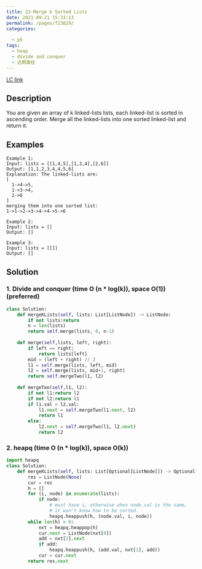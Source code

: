 ```yaml
---
title: 23-Merge k Sorted Lists
date: 2021-09-21 15:33:13
permalink: /pages/f23829/
categories:
   
  - p5
tags:
  - heap
  - divide and conquer
  - 近期面经
---
```

[LC link](https://leetcode.com/problems/merge-k-sorted-lists/)

## Description
You are given an array of k linked-lists lists, each linked-list is sorted in ascending order.
Merge all the linked-lists into one sorted linked-list and return it.

## Examples
```
Example 1:
Input: lists = [[1,4,5],[1,3,4],[2,6]]
Output: [1,1,2,3,4,4,5,6]
Explanation: The linked-lists are:
[
  1->4->5,
  1->3->4,
  2->6
]
merging them into one sorted list:
1->1->2->3->4->4->5->6

Example 2:
Input: lists = []
Output: []

Example 3:
Input: lists = [[]]
Output: []
``` 
## Solution

### 1. Divide and conquer (time O (n * log(k)), space O(1)) (preferred)
```python
class Solution:
    def mergeKLists(self, lists: List[ListNode]) -> ListNode:
        if not lists:return 
        n = len(lists)
        return self.merge(lists, 0, n-1)
    
    def merge(self,lists, left, right):
        if left == right:
            return lists[left]
        mid = (left + right) // 2
        l1 = self.merge(lists, left, mid)
        l2 = self.merge(lists, mid+1, right)
        return self.mergeTwo(l1, l2)
    
    def mergeTwo(self,l1, l2):
        if not l1:return l2
        if not l2:return l1
        if l1.val < l2.val:
            l1.next = self.mergeTwo(l1.next, l2)
            return l1
        else:
            l2.next = self.mergeTwo(l1, l2.next)
            return l2
```

### 2. heapq (time O (n * log(k)), space O(k))
```python
import heapq
class Solution:
    def mergeKLists(self, lists: List[Optional[ListNode]]) -> Optional[ListNode]:
        res = ListNode(None)
        cur = res
        h = []
        for (i, node) in enumerate(lists):
            if node:
                # must have i, otherwise when node.val is the same, 
                # it won't know how to be sorted.
                heapq.heappush(h, (node.val, i, node))
        while len(h) > 0:
            nxt = heapq.heappop(h)
            cur.next = ListNode(nxt[0])
            add = nxt[2].next
            if add:
                heapq.heappush(h, (add.val, nxt[1], add))
            cur = cur.next
        return res.next
```